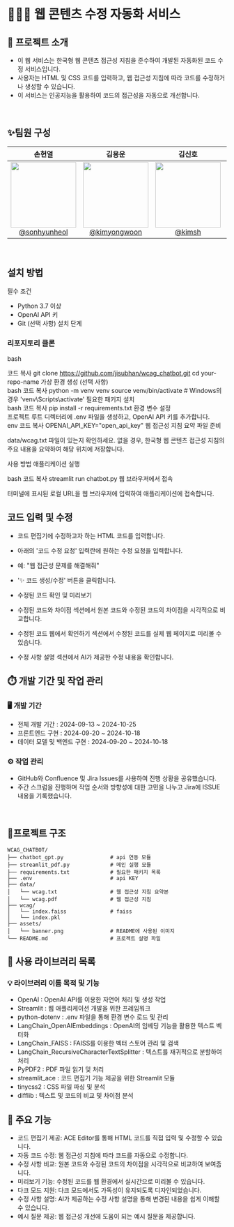 # 🧑🏻‍💻 웹 콘텐츠 수정 자동화 서비스

## 🚀 프로젝트 소개

- 이 웹 서비스는 한국형 웹 콘텐츠 접근성 지침을 준수하여 개발된 자동화된 코드 수정 서비스입니다.
- 사용자는 HTML 및 CSS 코드를 입력하고, 웹 접근성 지침에 따라 코드를 수정하거나 생성할 수 있습니다.
- 이 서비스는 인공지능을 활용하여 코드의 접근성을 자동으로 개선합니다.

<br>

## ✨팀원 구성

<div align="center">

| **손현열** | **김용운** | **김신호** | **한지섭** |
| :------: |  :------: | :------: | :------: |
| [<img src="https://github.com/user-attachments/assets/9db34279-78a5-4a60-b0e5-b5930b81e01e" height=150 width=150> <br/> @sonhyunheol](https://github.com/jisubhan) | [<img src="https://github.com/user-attachments/assets/b1e9b2b0-d620-4cea-b03d-62296e6e81e4" height=150 width=150> <br/> @kimyongwoon](https://github.com/jisubhan) | [<img src="https://github.com/user-attachments/assets/9c2fc040-9b18-4cfa-bb77-c5a73ce3b68a" height=150 width=150> <br/> @kimsh](https://github.com/jisubhan) | [<img src="https://github.com/user-attachments/assets/7fb33fee-7166-4067-b9d7-5804b6b4d451" height=150 width=150> <br/> @jisubhan](https://github.com/jisubhan) |

</div>

<br>

## 설치 방법
필수 조건
- Python 3.7 이상
- OpenAI API 키
- Git (선택 사항)
설치 단계


### 리포지토리 클론

bash


코드 복사
git clone https://github.com/jisubhan/wcag_chatbot.git
cd your-repo-name
가상 환경 생성 (선택 사항)
<br>
bash
코드 복사
python -m venv venv
source venv/bin/activate  # Windows의 경우 'venv\Scripts\activate'
필요한 패키지 설치
<br>
bash
코드 복사
pip install -r requirements.txt
환경 변수 설정
<br>
프로젝트 루트 디렉터리에 .env 파일을 생성하고, OpenAI API 키를 추가합니다.
<br>
env
코드 복사
OPENAI_API_KEY="open_api_key"
웹 접근성 지침 요약 파일 준비

data/wcag.txt 파일이 있는지 확인하세요. 없을 경우, 한국형 웹 콘텐츠 접근성 지침의 주요 내용을 요약하여 해당 위치에 저장합니다.

사용 방법
애플리케이션 실행

bash
코드 복사
streamlit run chatbot.py
웹 브라우저에서 접속

터미널에 표시된 로컬 URL을 웹 브라우저에 입력하여 애플리케이션에 접속합니다.

## 코드 입력 및 수정

- 코드 편집기에 수정하고자 하는 HTML 코드를 입력합니다.
- 아래의 '코드 수정 요청' 입력란에 원하는 수정 요청을 입력합니다.
- 예: "웹 접근성 문제를 해결해줘"
- '✨ 코드 생성/수정' 버튼을 클릭합니다.
- 수정된 코드 확인 및 미리보기

- 수정된 코드와 차이점 섹션에서 원본 코드와 수정된 코드의 차이점을 시각적으로 비교합니다.
- 수정된 코드 웹에서 확인하기 섹션에서 수정된 코드를 실제 웹 페이지로 미리볼 수 있습니다.
- 수정 사항 설명 섹션에서 AI가 제공한 수정 내용을 확인합니다.

## ⏱️ 개발 기간 및 작업 관리

### 🖥️ 개발 기간

- 전체 개발 기간 : 2024-09-13 ~ 2024-10-25
- 프론트엔드 구현 : 2024-09-20 ~ 2024-10-18
- 데이터 모델 및 백엔드 구현 : 2024-09-20 ~ 2024-10-18


### ⚙️ 작업 관리

- GitHub와 Confluence 및 Jira Issues를 사용하여 진행 상황을 공유했습니다.
- 주간 스크럼을 진행하며 작업 순서와 방향성에 대한 고민을 나누고 Jira에 ISSUE 내용을 기록했습니다.

<br>

## 👀프로젝트 구조

```
WCAG_CHATBOT/
├── chatbot_gpt.py               # api 연동 모듈
├── streamlit_pdf.py             # 메인 실행 모듈
├── requirements.txt             # 필요한 패키지 목록
├── .env                         # api KEY
├── data/
│   └── wcag.txt                 # 웹 접근성 지침 요약본
│   └── wcag.pdf                 # 웹 접근성 지침 
├── wcag/
│   └── index.faiss              # faiss
│   └── index.pkl                
├── assets/
│   └── banner.png               # README에 사용된 이미지
└── README.md                    # 프로젝트 설명 파일
```

## 🚩 사용 라이브러리 목록
### 💡 라이브러리 이름 목적 및 기능
- OpenAI	: OpenAI API를 이용한 자연어 처리 및 생성 작업
- Streamlit	: 웹 애플리케이션 개발을 위한 프레임워크
- python-dotenv	: .env 파일을 통해 환경 변수 로드 및 관리
- LangChain_OpenAIEmbeddings : OpenAI의 임베딩 기능을 활용한 텍스트 벡터화
- LangChain_FAISS : FAISS를 이용한 벡터 스토어 관리 및 검색
- LangChain_RecursiveCharacterTextSplitter : 텍스트를 재귀적으로 분할하여 처리
- PyPDF2 : PDF 파일 읽기 및 처리
- streamlit_ace	: 코드 편집기 기능 제공을 위한 Streamlit 모듈
- tinycss2	: CSS 파일 파싱 및 분석
- difflib	: 텍스트 및 코드의 비교 및 차이점 분석


## 📌 주요 기능
- 코드 편집기 제공: ACE Editor를 통해 HTML 코드를 직접 입력 및 수정할 수 있습니다.
- 자동 코드 수정: 웹 접근성 지침에 따라 코드를 자동으로 수정합니다.
- 수정 사항 비교: 원본 코드와 수정된 코드의 차이점을 시각적으로 비교하여 보여줍니다.
- 미리보기 기능: 수정된 코드를 웹 환경에서 실시간으로 미리볼 수 있습니다.
- 다크 모드 지원: 다크 모드에서도 가독성이 유지되도록 디자인되었습니다.
- 수정 사항 설명: AI가 제공하는 수정 사항 설명을 통해 변경된 내용을 쉽게 이해할 수 있습니다.
- 예시 질문 제공: 웹 접근성 개선에 도움이 되는 예시 질문을 제공합니다.
<br>



